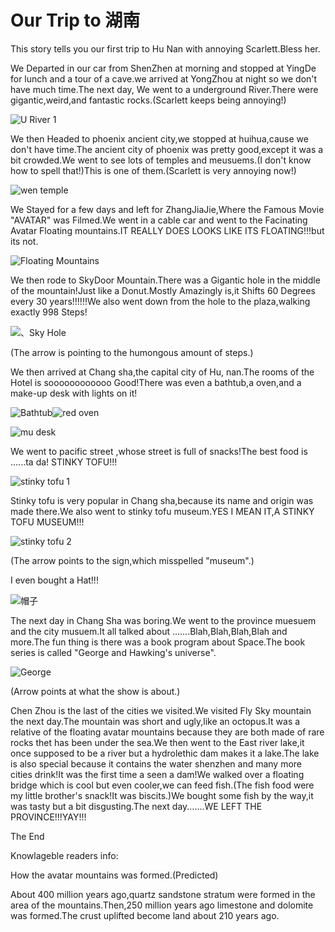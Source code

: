 # Our Trip to 湖南

This story tells you our first trip to Hu Nan with annoying
Scarlett.Bless her.

We Departed in our car from ShenZhen at morning and stopped at YingDe
for lunch and a tour of a cave.we arrived at YongZhou at night so we
don't have much time.The next day, We went to a underground River.There
were gigantic,weird,and fantastic rocks.(Scarlett keeps being
annoying!)

![U River 1](/images/image1.jpeg)

 We then Headed to phoenix ancient city,we stopped at huihua,cause we
 don't have time.The ancient city of phoenix was pretty good,except it
 was a bit crowded.We went to see lots of temples and meusuems.(I
 don't know how to spell that!)This is one of them.(Scarlett is very
 annoying now!)

 ![wen temple](/images/image2.png)

 We Stayed for a few days and left for ZhangJiaJie,Where the Famous
 Movie "AVATAR" was Filmed.We went in a cable car and went to the
 Facinating Avatar Floating mountains.IT REALLY DOES LOOKS LIKE ITS
 FLOATING!!!but its not.

![Floating Mountains](/images/image3.jpeg)

 We then rode to SkyDoor Mountain.There was a Gigantic hole in the
 middle of the mountain!Just like a Donut.Mostly Amazingly is,it Shifts
 60 Degrees every 30 years!!!!!!We also went down from the hole to the
 plaza,walking exactly 998 Steps!

![、Sky Hole](/images/image4.jpeg)

(The arrow is pointing to the humongous amount of steps.)

We then arrived at Chang sha,the capital city of Hu, nan.The rooms of
the Hotel is soooooooooooo Good!There was even a bathtub,a oven,and a
make-up desk with lights on it!

![Bathtub](/images/image5.jpeg)![red
oven](/images/image6.jpeg)

![mu desk](/images/image7.png)

 We went to pacific street ,whose street is full of snacks!The best
 food is \...\...ta da! STINKY TOFU!!!

 ![stinky tofu 1](/images/image8.jpeg)

 Stinky tofu is very popular in Chang sha,because its name and origin
 was made there.We also went to stinky tofu museum.YES I MEAN IT,A
 STINKY TOFU MUSEUM!!!

![stinky tofu 2](/images/image9.jpeg)

(The arrow points to the sign,which misspelled "museum".)

I even bought a Hat!!!

![帽子](/images/image10.jpeg)

The next day in Chang Sha was boring.We went to the province muesuem and
the city musuem.It all talked about \...\....Blah,Blah,Blah,Blah and
more.The fun thing is there was a book program about Space.The book
series is called "George and Hawking's universe".

![George](/images/image11.jpeg)

(Arrow points at what the show is about.)

Chen Zhou is the last of the cities we visited.We visited Fly Sky
mountain the next day.The mountain was short and ugly,like an octopus.It
was a relative of the floating avatar mountains because they are both
made of rare rocks thet has been under the sea.We then went to the East
river lake,it once supposed to be a river but a hydrolethic dam makes it
a lake.The lake is also special because it contains the water shenzhen
and many more cities drink!It was the first time a seen a dam!We walked
over a floating bridge which is cool but even cooler,we can feed
fish.(The fish food were my little brother's snack!It was biscits.)We
bought some fish by the way,it was tasty but a bit disgusting.The next
day\...\....WE LEFT THE PROVINCE!!!YAY!!!

The End

Knowlageble readers info:

How the avatar mountains was formed.(Predicted)

About 400 million years ago,quartz sandstone stratum were formed in the
area of the mountains.Then,250 million years ago limestone and dolomite
was formed.The crust uplifted become land about 210 years ago.
